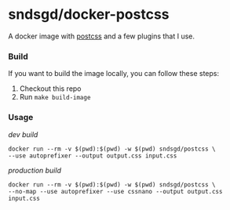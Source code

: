 # sndsgd/docker-postcss

A docker image with [postcss](https://postcss.org/) and a few plugins that I use.


### Build

If you want to build the image locally, you can follow these steps:

1. Checkout this repo
1. Run `make build-image`


### Usage

_dev build_

    docker run --rm -v $(pwd):$(pwd) -w $(pwd) sndsgd/postcss \
    --use autoprefixer --output output.css input.css

_production build_

    docker run --rm -v $(pwd):$(pwd) -w $(pwd) sndsgd/postcss \
    --no-map --use autoprefixer --use cssnano --output output.css input.css
